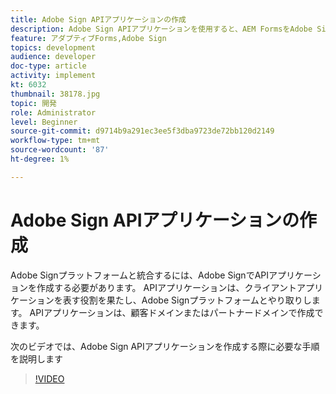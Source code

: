 ```yaml
---
title: Adobe Sign APIアプリケーションの作成
description: Adobe Sign APIアプリケーションを使用すると、AEM FormsをAdobe Signと統合できます
feature: アダプティブForms,Adobe Sign
topics: development
audience: developer
doc-type: article
activity: implement
kt: 6032
thumbnail: 38178.jpg
topic: 開発
role: Administrator
level: Beginner
source-git-commit: d9714b9a291ec3ee5f3dba9723de72bb120d2149
workflow-type: tm+mt
source-wordcount: '87'
ht-degree: 1%

---
```


# Adobe Sign APIアプリケーションの作成

Adobe Signプラットフォームと統合するには、Adobe SignでAPIアプリケーションを作成する必要があります。 APIアプリケーションは、クライアントアプリケーションを表す役割を果たし、Adobe Signプラットフォームとやり取りします。 APIアプリケーションは、顧客ドメインまたはパートナードメインで作成できます。

次のビデオでは、Adobe Sign APIアプリケーションを作成する際に必要な手順を説明します

>[!VIDEO](https://video.tv.adobe.com/v/38178/?quality=9&learn=on)
